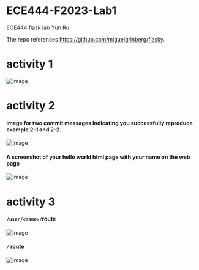 # ECE444-F2023-Lab1
ECE444 flask lab
Yun Ru

The repo references https://github.com/miguelgrinberg/flasky.

# activity 1 
![image](https://github.com/lyfuuoo/ECE444-F2023-Lab1/assets/74110890/eb4a8acb-856c-43b6-a717-0580b27b3ec2)


# activity 2
#### image for two commit messages indicating you successfully reproduce example 2-1 and 2-2.
![image](https://github.com/lyfuuoo/ECE444-F2023-Lab1/assets/74110890/dd6b7361-6cf0-4042-b855-eb5020078d6a)

#### A screenshot of your hello world html page with your name on the web page
![image](https://github.com/lyfuuoo/ECE444-F2023-Lab1/assets/74110890/9d35599c-d723-4e78-b49c-109024323343)

# activity 3
#### `/user/<name>/`route
![image](https://github.com/lyfuuoo/ECE444-F2023-Lab1/assets/74110890/b092a587-cdcb-4a39-ab4f-011629efc9ab)
#### `/` route
![image](https://github.com/lyfuuoo/ECE444-F2023-Lab1/assets/74110890/e8c039e1-4551-49fa-a5c8-d0594d49cdec)

